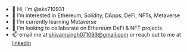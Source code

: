 - 👋 Hi, I’m @sks710931
- 👀 I’m interested in Ethereum, Solidity, DApps, DeFi, NFTs, Metaverse
- 🌱 I’m currently learning Metaverse
- 💞️ I’m looking to collaborate on Ethereum DeFi & NFT projects
- 📫 email me at shivamsingh071093@gmail.com or reach out to me at [linkedin](https://www.linkedin.com/in/sks71093/)

<!---
sks710931/sks710931 is a ✨ special ✨ repository because its `README.md` (this file) appears on your GitHub profile.
You can click the Preview link to take a look at your changes.
--->
